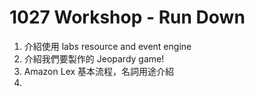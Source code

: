 # 1027 Workshop - Run Down

1. 介紹使用 labs resource and event engine
2. 介紹我們要製作的 Jeopardy game!
3. Amazon Lex 基本流程，名詞用途介紹
4. 
